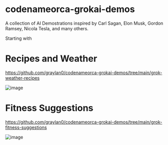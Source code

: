# codenameorca-grokai-demos

A collection of AI Demostrations inspired by Carl Sagan, Elon Musk, Gordon Ramsey, Nicola Tesla, and many others.

Starting with

# Recipes and Weather
https://github.com/graylan0/codenameorca-grokai-demos/tree/main/grok-weather-recipes


![image](https://github.com/graylan0/codenameorca-grokai-demos/assets/34530588/7856a5d0-e3ca-4570-962a-1cc85694acde)

# Fitness Suggestions 
https://github.com/graylan0/codenameorca-grokai-demos/tree/main/grok-fitness-suggestions


![image](https://github.com/graylan0/codenameorca-grokai-demos/assets/34530588/56b3f456-194d-49f0-b1ee-bdb5f6271cf9)
